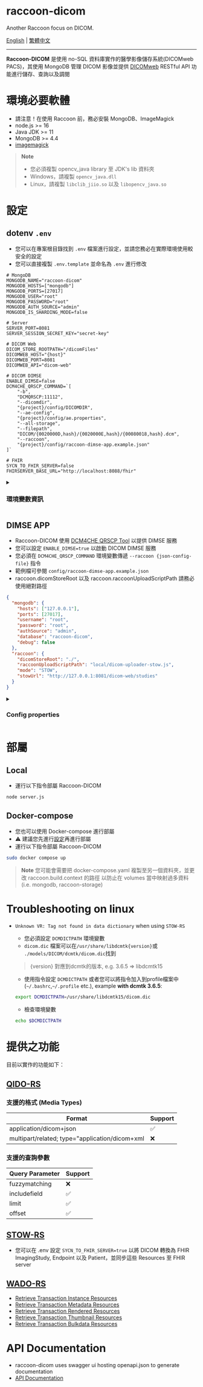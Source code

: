 # raccoon-dicom
Another Raccoon focus on DICOM.

[English](README.md) | [繁體中文](README.zh-TW.md)

---

**Raccoon-DICOM** 是使用 no-SQL 資料庫實作的醫學影像儲存系統(DICOMweb PACS)，其使用 MongoDB 管理 DICOM 影像並提供 [DICOMweb](https://www.dicomstandard.org/dicomweb/") RESTful API 功能進行儲存、查詢以及調閱


# 環境必要軟體
- 請注意！在使用 Raccoon 前，務必安裝 MongoDB、ImageMagick
- node.js >= 16
- Java JDK >= 11
- MongoDB >= 4.4
- [imagemagick](https://imagemagick.org/script/download.php)

> **Note**
> - 您必須複製 opencv_java library 至 JDK's lib 資料夾
> - Windows，請複製 `opencv_java.dll`
> - Linux，請複製 `libclib_jiio.so` 以及 `libopencv_java.so`

# 設定
## dotenv `.env`
- 您可以在專案根目錄找到 `.env` 檔案進行設定，並請您務必在實際環境使用較安全的設定
- 您可以直接複製 `.env.template` 並命名為 `.env` 進行修改

```dotenv
# MongoDB
MONGODB_NAME="raccoon-dicom"
MONGODB_HOSTS=["mongodb"]
MONGODB_PORTS=[27017]
MONGODB_USER="root"
MONGODB_PASSWORD="root"
MONGODB_AUTH_SOURCE="admin"
MONGODB_IS_SHARDING_MODE=false

# Server
SERVER_PORT=8081
SERVER_SESSION_SECRET_KEY="secret-key"

# DICOM Web
DICOM_STORE_ROOTPATH="/dicomFiles"
DICOMWEB_HOST="{host}"
DICOMWEB_PORT=8081
DICOMWEB_API="dicom-web"

# DICOM DIMSE
ENABLE_DIMSE=false
DCM4CHE_QRSCP_COMMAND=`[
    "-b",
    "DCMQRSCP:11112",
    "--dicomdir",
    "{project}/config/DICOMDIR",
    "--ae-config",
    "{project}/config/ae.properties",
    "--all-storage",
    "--filepath",
    "DICOM/{0020000D,hash}/{0020000E,hash}/{00080018,hash}.dcm",
    "--raccoon",
    "{project}/config/raccoon-dimse-app.example.json"
]`

# FHIR
SYCN_TO_FHIR_SERVER=false
FHIRSERVER_BASE_URL="http://localhost:8088/fhir"

```

<details>
 <summary><h3>環境變數資訊</h3></summary>


| Field Name | Type of Value | Description |
| --- | --- | --- |
| #MongoDB | |
| MONGODB_NAME | string | MongoDB 資料庫名稱 |
| MONGODB_HOSTS | array of strings | MongoDB 伺服器運行的主機名稱或 IP 位址列表。 |
| MONGODB_PORTS | array of numbers | 對應於 MONGODB_HOSTS 中指定的 MongoDB 伺服器的連接埠號列表。 |
| MONGODB_USER | string | 連接到 MongoDB 伺服器時要使用的使用者名稱 |
| MONGODB_PASSWORD | string | 連接到 MongoDB 伺服器時要使用的密碼 |
| MONGODB_AUTH_SOURCE | string | 要進行身份驗證的 MongoDB 資料庫名稱 |
| MONGODB_IS_SHARDING_MODE | boolean | MongoDB 是否為 sharding 模式 |
|#Server | |
| SERVER_PORT | number | 伺服器運行的埠(port)號
| SERVER_SESSION_SECRET_KEY | string | 用於 session 的保密金鑰
| #DICOMweb | |
| DICOM_STORE_ROOTPATH | string | 存放 DICOM 檔案的根目錄
| DICOMWEB_HOST | string | DICOM Web 伺服器的主機名稱。用於組合 00081190 (Retrieve URL)。<br/><br/>您可以在字串中使用 {host}，它將替換為 request.headers.host
| DICOMWEB_PORT | number | DICOM Web 伺服器運行的埠(port)號。用於組合 00081190 (Retrieve URL)<br/><br/> e.g. 8088，將會產生 http://example.com:8088/dicom-web/studies
| #DIMSE | |
| ENABLE_DIMSE | boolean | 是否啟用 DICOM DIMSE 服務
| DCM4CHE_QRSCP_COMMAND | string | 啟動 DCM4CHE QRSCP 服務的命令。請參閱[dcm4che-tool-dcmqrscp](https://github.com/dcm4che/dcm4che/blob/master/dcm4che-tool/dcm4che-tool-dcmqrscp/README.md)的用法，並且您必須傳遞 `--raccoon {json-config-file}`，以讓 DCM4CHE QRSCP 與 raccoon 溝通。<br/><br/>racoon 的 DIMSE 設定請參閱 <a href="#dimse-app">DIMSE APP</a>。<br/><br/>您可以在字串中使用 {project}，它將替換為 __dirname。


</details>

## DIMSE APP
- Raccoon-DICOM 使用 [DCM4CHE QRSCP Tool](https://github.com/dcm4che/dcm4che/blob/master/dcm4che-tool/dcm4che-tool-dcmqrscp/README.md) 以提供 DIMSE 服務
- 您可以設定 `ENABLE_DIMSE=true` 以啟動 DICOM DIMSE 服務
- 您必須在 `DCM4CHE_QRSCP_COMMAND` 環境變數傳遞 `--raccoon {json-config-file}` 指令
- 範例檔可參閱 `config/raccoon-dimse-app.example.json`
- raccoon.dicomStoreRoot 以及 raccoon.raccoonUploadScriptPath 請務必使用絕對路徑

```json
{
  "mongodb": {
    "hosts": ["127.0.0.1"],
    "ports": [27017],
    "username": "root",
    "password": "root",
    "authSource": "admin",
    "database": "raccoon-dicom",
    "debug": false
  },
  "raccoon": {
    "dicomStoreRoot": "./",
    "raccoonUploadScriptPath": "local/dicom-uploader-stow.js",
    "mode": "STOW",
    "stowUrl": "http://127.0.0.1:8081/dicom-web/studies"
  }
}
```

<details>
    <summary><h3>Config properties</h3></summary>

| Field Name | Type of Value | Description |
| --- | --- | --- |
| mongodb.hosts | array of strings | MongoDB 伺服器運行的主機名稱或 IP 位址列表 |
| mongodb.ports | array of numbers | 對應於 mongodb.hosts 中 MongoDB 伺服器的埠號列表 |
| mongodb.username | string | 連接 MongoDB 伺服器時使用的使用者名稱 |
| mongodb.password | string | 連接 MongoDB 伺服器時使用的密碼 |
| mongodb.authSource | string | 用於驗證的 MongoDB 資料庫名稱 |
| mongodb.database | string | MongoDB 資料庫的名稱 |
| mongodb.debug | boolean | MongoDB 是否為 Debug 模式，用於設定 logger level |
| raccoon.dicomStoreRoot | string | Raccoon-DICOM 的根目錄，用於 C-MOVE。 <br/><br/>⚠️請使用絕對路徑|
| raccoon.raccoonUploadScriptPath | string | Raccoon-DICOM 的 DICOM 上傳腳本的路徑（即 local/dicom-uploader-stow.js 或 local/dicom-uploader.js）。 <br/><br/>⚠️請使用絕對路徑|
| raccoon.mode | string | 上傳腳本的操作模式（"STOW" 或 "LOCAL"） |
| raccoon.stowUrl | string | Raccoon-DICOM 的 STOW 端點的 URL |

</details>

# 部屬
## Local
- 運行以下指令部屬 Raccoon-DICOM

```bash
node server.js
```

## Docker-compose
- 您也可以使用 Docker-compose 進行部屬
- ⚠️ 建議您先進行[設定](#設定)再進行部屬
- 運行以下指令部屬 Raccoon-DICOM

```bash
sudo docker compose up
```

> **Note**
> 您可能會需要把 docker-compose.yaml 複製至另一個資料夾，並更改 raccoon.build.context 的路徑
> 以防止在 volumes 當中映射過多資料 (i.e. mongodb, raccoon-storage)

# Troubleshooting on linux
- `Unknown VR: Tag not found in data dictionary` when using `STOW-RS`
    - 您必須設定 `DCMDICTPATH` 環境變數
    - `dicom.dic` 檔案可以在`/usr/share/libdcmtk{version}`或 `./models/DICOM/dcmtk/dicom.dic`找到
    > {version} 對應到dcmtk的版本, e.g. 3.6.5 => libdcmtk15

    - 使用指令設定 `DCMDICTPATH` 或者您可以將指令加入到profile檔案中(`~/.bashrc`,`~/.profile` etc.), example **with dcmtk 3.6.5**:
    ```sh
    export DCMDICTPATH=/usr/share/libdcmtk15/dicom.dic
    ```
    - 檢查環境變數
    ```sh
    echo $DCMDICTPATH
    ```

# 提供之功能
目前以實作的功能如下：
## [QIDO-RS](https://dicom.nema.org/medical/dicom/current/output/html/part18.html#sect_10.6)
### 支援的格式 (Media Types)

Format | Support |
---------|----------|
 application/dicom+json | ✅ | 
 multipart/related; type="application/dicom+xml | ❌ |

### 支援的查詢參數

Query Parameter | Support |
---------|----------|
 fuzzymatching | ❌ |
 includefield | ✅ |
 limit | ✅ |
 offset | ✅ |


## [STOW-RS](https://dicom.nema.org/medical/dicom/current/output/html/part18.html#sect_10.5)
- 您可以在 .env 設定 `SYCN_TO_FHIR_SERVER=true` 以將 DICOM 轉換為 FHIR ImagingStudy, Endpoint 以及 Patient，並同步這些 Resources 至 FHIR server
## [WADO-RS](https://dicom.nema.org/medical/dicom/current/output/html/part18.html#sect_10.4.1.1.1)
- [Retrieve Transaction Instance Resources](https://dicom.nema.org/medical/dicom/current/output/html/part18.html#table_10.4.1-1)
- [Retrieve Transaction Metadata Resources](https://dicom.nema.org/medical/dicom/current/output/html/part18.html#table_10.4.1-2)
- [Retrieve Transaction Rendered Resources](https://dicom.nema.org/medical/dicom/current/output/html/part18.html#table_10.4.1-3)
- [Retrieve Transaction Thumbnail Resources](https://dicom.nema.org/medical/dicom/current/output/html/part18.html#table_10.4.1-4)
- [Retrieve Transaction Bulkdata Resources](https://dicom.nema.org/medical/dicom/current/output/html/part18.html#table_10.4.1.5-1)


# API Documentation
- raccoon-dicom uses swagger ui hosting openapi.json to generate documentation
- [API Documentation](https://chinlinlee.github.io/raccoon-dicom/)



